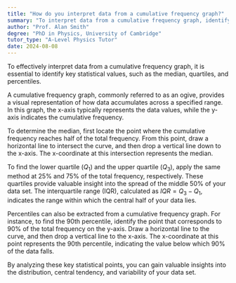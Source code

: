 ```yaml
---
title: "How do you interpret data from a cumulative frequency graph?"
summary: "To interpret data from a cumulative frequency graph, identify key values like medians, quartiles, and percentiles."
author: "Prof. Alan Smith"
degree: "PhD in Physics, University of Cambridge"
tutor_type: "A-Level Physics Tutor"
date: 2024-08-08
---
```


To effectively interpret data from a cumulative frequency graph, it is essential to identify key statistical values, such as the median, quartiles, and percentiles.

A cumulative frequency graph, commonly referred to as an ogive, provides a visual representation of how data accumulates across a specified range. In this graph, the x-axis typically represents the data values, while the y-axis indicates the cumulative frequency. 

To determine the median, first locate the point where the cumulative frequency reaches half of the total frequency. From this point, draw a horizontal line to intersect the curve, and then drop a vertical line down to the x-axis. The x-coordinate at this intersection represents the median.

To find the lower quartile ($Q_1$) and the upper quartile ($Q_3$), apply the same method at 25% and 75% of the total frequency, respectively. These quartiles provide valuable insight into the spread of the middle 50% of your data set. The interquartile range (IQR), calculated as $IQR = Q_3 - Q_1$, indicates the range within which the central half of your data lies.

Percentiles can also be extracted from a cumulative frequency graph. For instance, to find the 90th percentile, identify the point that corresponds to 90% of the total frequency on the y-axis. Draw a horizontal line to the curve, and then drop a vertical line to the x-axis. The x-coordinate at this point represents the 90th percentile, indicating the value below which 90% of the data falls.

By analyzing these key statistical points, you can gain valuable insights into the distribution, central tendency, and variability of your data set.
    